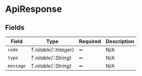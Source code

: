 # ApiResponse


## Fields

| Field                  | Type                   | Required               | Description            |
| ---------------------- | ---------------------- | ---------------------- | ---------------------- |
| `code`                 | *T.nilable(::Integer)* | :heavy_minus_sign:     | N/A                    |
| `type`                 | *T.nilable(::String)*  | :heavy_minus_sign:     | N/A                    |
| `message`              | *T.nilable(::String)*  | :heavy_minus_sign:     | N/A                    |